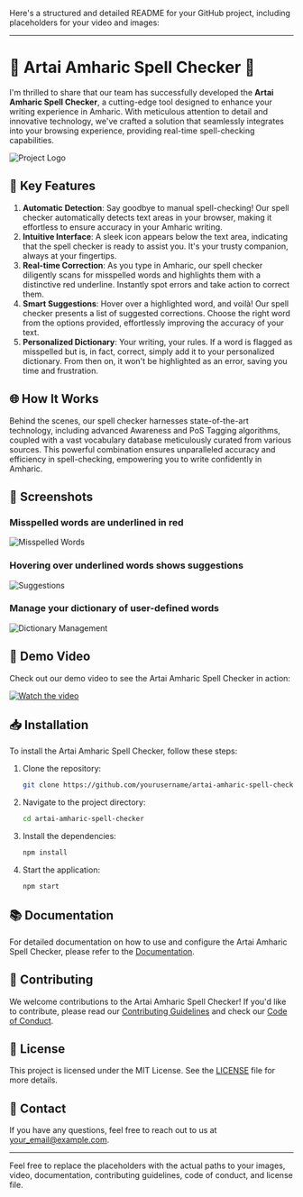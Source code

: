 Here's a structured and detailed README for your GitHub project, including placeholders for your video and images:

---

# 🌟 Artai Amharic Spell Checker 🌟

I'm thrilled to share that our team has successfully developed the **Artai Amharic Spell Checker**, a cutting-edge tool designed to enhance your writing experience in Amharic. With meticulous attention to detail and innovative technology, we've crafted a solution that seamlessly integrates into your browsing experience, providing real-time spell-checking capabilities.

![Project Logo](path_to_logo_image) <!-- Optional: Add a logo image if you have one -->

## 🚀 Key Features

1. **Automatic Detection**: Say goodbye to manual spell-checking! Our spell checker automatically detects text areas in your browser, making it effortless to ensure accuracy in your Amharic writing.
2. **Intuitive Interface**: A sleek icon appears below the text area, indicating that the spell checker is ready to assist you. It's your trusty companion, always at your fingertips.
3. **Real-time Correction**: As you type in Amharic, our spell checker diligently scans for misspelled words and highlights them with a distinctive red underline. Instantly spot errors and take action to correct them.
4. **Smart Suggestions**: Hover over a highlighted word, and voilà! Our spell checker presents a list of suggested corrections. Choose the right word from the options provided, effortlessly improving the accuracy of your text.
5. **Personalized Dictionary**: Your writing, your rules. If a word is flagged as misspelled but is, in fact, correct, simply add it to your personalized dictionary. From then on, it won't be highlighted as an error, saving you time and frustration.

## 🌐 How It Works

Behind the scenes, our spell checker harnesses state-of-the-art technology, including advanced Awareness and PoS Tagging algorithms, coupled with a vast vocabulary database meticulously curated from various sources. This powerful combination ensures unparalleled accuracy and efficiency in spell-checking, empowering you to write confidently in Amharic.

## 📸 Screenshots

### Misspelled words are underlined in red
![Misspelled Words](path_to_image_1)

### Hovering over underlined words shows suggestions
![Suggestions](path_to_image_2)

### Manage your dictionary of user-defined words
![Dictionary Management](path_to_image_3)

## 🎥 Demo Video

Check out our demo video to see the Artai Amharic Spell Checker in action:

[![Watch the video](path_to_thumbnail_image)](path_to_video) <!-- Make the thumbnail image clickable to play the video -->

## 📥 Installation

To install the Artai Amharic Spell Checker, follow these steps:

1. Clone the repository:
   ```sh
   git clone https://github.com/yourusername/artai-amharic-spell-checker.git
   ```
2. Navigate to the project directory:
   ```sh
   cd artai-amharic-spell-checker
   ```
3. Install the dependencies:
   ```sh
   npm install
   ```
4. Start the application:
   ```sh
   npm start
   ```

## 📚 Documentation

For detailed documentation on how to use and configure the Artai Amharic Spell Checker, please refer to the [Documentation](link_to_documentation).

## 🤝 Contributing

We welcome contributions to the Artai Amharic Spell Checker! If you'd like to contribute, please read our [Contributing Guidelines](link_to_contributing_guidelines) and check our [Code of Conduct](link_to_code_of_conduct).

## 📄 License

This project is licensed under the MIT License. See the [LICENSE](link_to_license_file) file for more details.

## 📧 Contact

If you have any questions, feel free to reach out to us at [your_email@example.com](mailto:your_email@example.com).

---

Feel free to replace the placeholders with the actual paths to your images, video, documentation, contributing guidelines, code of conduct, and license file.
